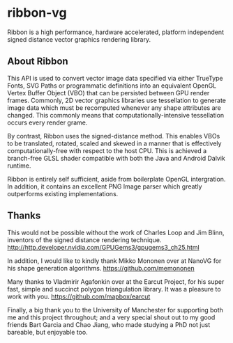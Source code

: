 # ribbon-vg

Ribbon is a high performance, hardware accelerated, platform independent signed distance vector graphics rendering library.

## About Ribbon

This API is used to convert vector image data specified via either TrueType Fonts, SVG Paths or programmatic definitions into an equivalent OpenGL Vertex Buffer Object (VBO) that can be persisted between GPU render frames. Commonly, 2D vector graphics libraries use tessellation to generate image data which must be recomputed whenever any shape attributes are changed. This commonly means that computationally-intensive tessellation occurs every render grame.

By contrast, Ribbon uses the signed-distance method. This enables VBOs to be translated, rotated, scaled and skewed in a manner that is effectively computationally-free with respect to the host CPU. This is achieved a branch-free GLSL shader compatible with both the Java and Android Dalvik runtime. 

Ribbon is entirely self sufficient, aside from boilerplate OpenGL intergration. In addition, it contains an excellent PNG Image parser which greatly outperforms existing implementations.

## Thanks

This would not be possible without the work of Charles Loop and Jim Blinn, inventors of the signed distance rendering technique.
http://http.developer.nvidia.com/GPUGems3/gpugems3_ch25.html

In addition, I would like to kindly thank Mikko Mononen over at NanoVG for his shape generation algorithms.
https://github.com/memononen

Many thanks to Vladmirir Agafonkin over at the Earcut Project, for his super fast, simple and succinct polygon triangulation library. It was a pleasure to work with you. 
https://github.com/mapbox/earcut

Finally, a big thank you to the University of Manchester for supporting both me and this project throughout; and a very special shout out to my good friends Bart Garcia and Chao Jiang, who made studying a PhD not just bareable, but enjoyable too.
